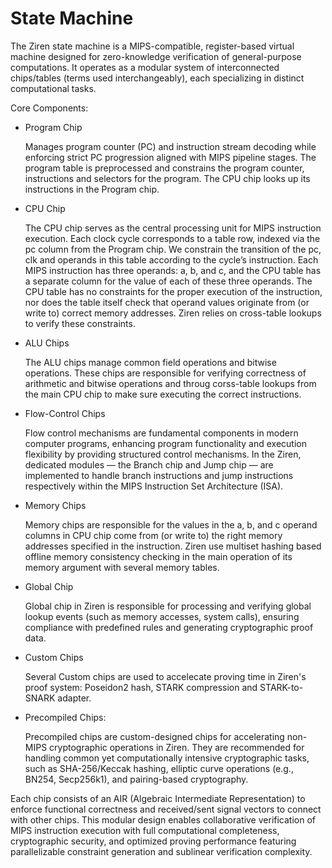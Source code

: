 # State Machine

The Ziren state machine is a ​MIPS-compatible, register-based virtual machine designed for zero-knowledge verification of general-purpose computations. It operates as a modular system of interconnected chips/tables (terms used interchangeably), each specializing in distinct computational tasks.

Core Components:
- Program Chip

  Manages program counter (PC) and instruction stream decoding while enforcing strict PC progression aligned with MIPS pipeline stages. The program table is preprocessed and constrains the program counter, instructions and selectors for the program. The CPU chip looks up its instructions in the Program chip.

- ​CPU Chip

  The CPU chip serves as the central processing unit for MIPS instruction execution. Each clock cycle corresponds to a table row, indexed via the pc column from the Program chip. We constrain the transition of the pc, clk and operands in this table according to the cycle’s instruction. Each MIPS instruction has three operands: a, b, and c, and the CPU table has a separate column for the value of each of these three operands. The CPU table has no constraints for the proper execution of the instruction, nor does the table itself check that operand values originate from (or write to) correct memory addresses. Ziren relies on cross-table lookups to verify these constraints.


- ALU Chips
   
  The ALU chips manage common field operations and bitwise operations. These chips are responsible for verifying correctness of arithmetic and bitwise operations and throug corss-table lookups from the main CPU chip to make sure executing the correct instructions.

- Flow-Control Chips
  
  Flow control mechanisms are ​fundamental components in modern computer programs, ​enhancing program functionality and execution flexibility by providing structured control mechanisms. In the Ziren, ​dedicated modules — ​the Branch chip and Jump chip — ​are implemented to handle branch instructions and jump instructions ​respectively within the MIPS Instruction Set Architecture (ISA).
  
- ​Memory Chips
  
  Memory chips are responsible for the values in the a, b, and c operand columns in CPU chip come from (or write to) the right memory addresses specified in the instruction. Ziren use multiset hashing based offline memory consistency checking in the main operation of its memory argument with several memory tables.  

- Global Chip

  Global chip in Ziren is responsible for processing and verifying global lookup events (such as memory accesses, system calls), ensuring compliance with predefined rules and generating cryptographic proof data.

- Custom Chips
  
  Several Custom chips are used to accelecate proving time in Ziren's proof system: Poseidon2 hash, STARK compression and STARK-to-SNARK adapter.

- Precompiled Chips:

  Precompiled chips are custom-designed chips for accelerating non-MIPS cryptographic operations in Ziren. They are recommended for handling common yet computationally intensive cryptographic tasks, such as SHA-256/Keccak hashing, elliptic curve operations (e.g., BN254, Secp256k1), and pairing-based cryptography.


Each chip consists of an AIR (Algebraic Intermediate Representation) to enforce functional correctness and received/sent signal vectors to connect with other chips. This modular design enables collaborative verification of MIPS instruction execution with full computational completeness, cryptographic security, and ​optimized proving performance featuring parallelizable constraint generation and sublinear verification complexity.
